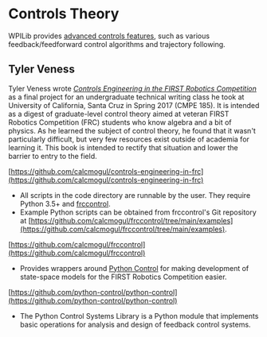 # Controls Theory

WPILib provides [advanced controls features](https://docs.wpilib.org/en/stable/docs/software/advanced-controls/index.html), such as various feedback/feedforward control algorithms and trajectory following.

## Tyler Veness

Tyler Veness wrote *[Controls Engineering in the FIRST Robotics Competition](https://file.tavsys.net/control/controls-engineering-in-frc.pdf)* as a final project for an undergraduate technical writing class he took at University of California, Santa Cruz in Spring 2017 (CMPE 185). It is intended as a digest of graduate-level control theory aimed at veteran FIRST Robotics Competition (FRC) students who know algebra and a bit of physics. As he learned the subject of control theory, he found that it wasn't particularly difficult, but very few resources exist outside of academia for learning it. This book is intended to rectify that situation and lower the barrier to entry to the field.

[https://github.com/calcmogul/controls-engineering-in-frc](https://github.com/calcmogul/controls-engineering-in-frc)

- All scripts in the code directory are runnable by the user. They require Python 3.5+ and [frccontrol](https://github.com/calcmogul/frccontrol).
- Example Python scripts can be obtained from frccontrol's Git repository at [https://github.com/calcmogul/frccontrol/tree/main/examples](https://github.com/calcmogul/frccontrol/tree/main/examples).

[https://github.com/calcmogul/frccontrol](https://github.com/calcmogul/frccontrol)

- Provides wrappers around [Python Control](https://github.com/python-control/python-control) for making development of state-space models for the FIRST Robotics Competition easier.

[https://github.com/python-control/python-control](https://github.com/python-control/python-control)

- The Python Control Systems Library is a Python module that implements basic operations for analysis and design of feedback control systems.
